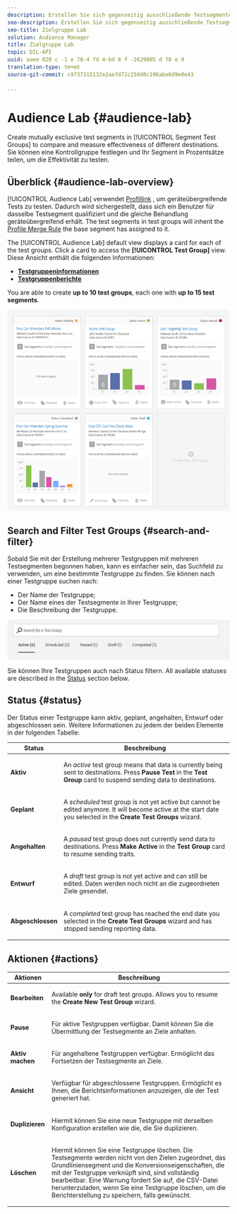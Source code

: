 ```yaml
---
description: Erstellen Sie sich gegenseitig ausschließende Testsegmente in Segmenttestgruppen, um die Effektivität verschiedener Ziele zu vergleichen und zu messen. Sie können eine Kontrollgruppe festlegen und Ihr Segment in Prozentsätze teilen, um die Effektivität zu testen.
seo-description: Erstellen Sie sich gegenseitig ausschließende Testsegmente in Segmenttestgruppen, um die Effektivität verschiedener Ziele zu vergleichen und zu messen. Sie können eine Kontrollgruppe festlegen und Ihr Segment in Prozentsätze teilen, um die Effektivität zu testen.
seo-title: Zielgruppe Lab
solution: Audience Manager
title: Zielgruppe Lab
topic: DIL-API
uuid: aaee 820 c -1 e 78-4 fd 4-bd 8 f -2629085 d 78 e 9
translation-type: tm+mt
source-git-commit: c9737315132e2ae7d72c250d8c196abe8d9e0e43

---
```



# Audience Lab {#audience-lab}

Create mutually exclusive test segments in [!UICONTROL Segment Test Groups] to compare and measure effectiveness of different destinations. Sie können eine Kontrollgruppe festlegen und Ihr Segment in Prozentsätze teilen, um die Effektivität zu testen.

## Überblick {#audience-lab-overview}

[!UICONTROL Audience Lab] verwendet [Profillink](../../features/profile-merge-rules/merge-rules-overview.md) , um geräteübergreifende Tests zu testen. Dadurch wird sichergestellt, dass sich ein Benutzer für dasselbe Testsegment qualifiziert und die gleiche Behandlung geräteübergreifend erhält. The test segments in test groups will inherit the [Profile Merge Rule](../../features/profile-merge-rules/merge-rules-dashboard.md) the base segment has assigned to it.

The [!UICONTROL Audience Lab] default view displays a card for each of the test groups. Click a card to access the **[!UICONTROL Test Group]** view. Diese Ansicht enthält die folgenden Informationen:

* **[Testgruppeninformationen](../../features/audience-lab/audience-lab-information-view.md)**
* **[Testgruppenberichte](../../features/audience-lab/audience-lab-reporting-view.md)**

You are able to create **up to 10 test groups**, each one with **up to 15 test segments**.

![](assets/test-groups-view.PNG)

## Search and Filter Test Groups {#search-and-filter}

Sobald Sie mit der Erstellung mehrerer Testgruppen mit mehreren Testsegmenten begonnen haben, kann es einfacher sein, das Suchfeld zu verwenden, um eine bestimmte Testgruppe zu finden. Sie können nach einer Testgruppe suchen nach:

* Der Name der Testgruppe;
* Der Name eines der Testsegmente in Ihrer Testgruppe;
* Die Beschreibung der Testgruppe.

![](assets/search_and_filter_audience_lab.png)

Sie können Ihre Testgruppen auch nach Status filtern. All available statuses are described in the [Status](../../features/audience-lab/audience-lab.md#status) section below.

## Status {#status}

Der Status einer Testgruppe kann aktiv, geplant, angehalten, Entwurf oder abgeschlossen sein. Weitere Informationen zu jedem der beiden Elemente in der folgenden Tabelle:

<table id="table_7A0388BA02E045AC971C06A22DAC2C63"> 
 <thead> 
  <tr> 
   <th colname="col1" class="entry"> Status </th> 
   <th colname="col2" class="entry"> Beschreibung </th> 
  </tr> 
 </thead>
 <tbody> 
  <tr> 
   <td colname="col1"> <p> <b><span class="uicontrol"> Aktiv </span></b> </p> </td> 
   <td colname="col2"> <p>An <i>active</i> test group means that data is currently being sent to destinations. Press <b><span class="uicontrol"> Pause Test </span></b> in the <b><span class="uicontrol"> Test Group </span></b> card to suspend sending data to destinations. </p> </td> 
  </tr> 
  <tr> 
   <td colname="col1"> <p> <b><span class="uicontrol"> Geplant </span></b> </p> </td> 
   <td colname="col2"> <p>A <i>scheduled</i> test group is not yet active but cannot be edited anymore. It will become active at the start date you selected in the <b>Create Test Groups</b> wizard. </p> </td> 
  </tr> 
  <tr> 
   <td colname="col1"> <p> <b><span class="uicontrol"> Angehalten </span></b> </p> </td> 
   <td colname="col2"> <p>A <i>paused</i> test group does not currently send data to destinations. Press <b><span class="uicontrol"> Make Active </span></b> in the <b><span class="uicontrol"> Test Group </span></b> card to resume sending traits. </p> </td> 
  </tr> 
  <tr> 
   <td colname="col1"> <p> <b><span class="uicontrol"> Entwurf </span></b> </p> </td> 
   <td colname="col2"> <p>A <i>draft</i> test group is not yet active and can still be edited. Daten werden noch nicht an die zugeordneten Ziele gesendet. </p> </td> 
  </tr> 
  <tr> 
   <td colname="col1"> <p> <b><span class="uicontrol"> Abgeschlossen </span></b> </p> </td> 
   <td colname="col2"> <p>A <i>completed</i> test group has reached the end date you selected in the <b><span class="uicontrol"> Create Test Groups </span></b> wizard and has stopped sending reporting data. </p> </td>
  </tr>
 </tbody>
</table>

## Aktionen {#actions}

<table id="table_481A411E2D2F4FE891595D00E775CF60"> 
 <thead> 
  <tr> 
   <th colname="col1" class="entry"> Aktionen </th> 
   <th colname="col2" class="entry"> Beschreibung </th>
  </tr>
 </thead>
 <tbody> 
  <tr> 
   <td colname="col1"> <p> <b><span class="uicontrol"> Bearbeiten </span></b> </p> </td>
   <td colname="col2"> <p>Available <b>only</b> for draft test groups. Allows you to resume the <b><span class="uicontrol"> Create New Test Group </span></b> wizard. </p> </td>
  </tr>
  <tr> 
   <td colname="col1"> <p> <b><span class="uicontrol"> Pause </span></b> </p> </td>
   <td colname="col2"> <p>Für aktive Testgruppen verfügbar. Damit können Sie die Übermittlung der Testsegmente an Ziele anhalten. </p> </td>
  </tr>
  <tr> 
   <td colname="col1"> <p> <b><span class="uicontrol"> Aktiv machen </span></b> </p> </td>
   <td colname="col2"> <p>Für angehaltene Testgruppen verfügbar. Ermöglicht das Fortsetzen der Testsegmente an Ziele. </p> </td>
  </tr>
  <tr> 
   <td colname="col1"> <p> <b><span class="uicontrol"> Ansicht </span></b> </p> </td>
   <td colname="col2"> <p>Verfügbar für abgeschlossene Testgruppen. Ermöglicht es Ihnen, die Berichtsinformationen anzuzeigen, die der Test generiert hat. </p> </td>
  </tr>
  <tr> 
   <td colname="col1"> <p> <b><span class="uicontrol"> Duplizieren </span></b> </p> </td>
   <td colname="col2"> <p>Hiermit können Sie eine neue Testgruppe mit derselben Konfiguration erstellen wie die, die Sie duplizieren. </p> </td>
  </tr>
  <tr> 
   <td colname="col1"> <p> <b><span class="uicontrol"> Löschen </span></b> </p> </td>
   <td colname="col2"> <p>Hiermit können Sie eine Testgruppe löschen. Die Testsegmente werden nicht von den Zielen zugeordnet, das Grundliniensegment und die Konversionseigenschaften, die mit der Testgruppe verknüpft sind, sind vollständig bearbeitbar. Eine Warnung fordert Sie auf, die CSV-Datei herunterzuladen, wenn Sie eine Testgruppe löschen, um die Berichterstellung zu speichern, falls gewünscht. </p> </td>
  </tr>
 </tbody>
</table>